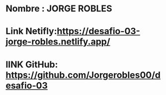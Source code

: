 # Nombre : JORGE ROBLES
# Link Netifly:https://desafio-03-jorge-robles.netlify.app/
# lINK GitHub: https://github.com/Jorgerobles00/desafio-03